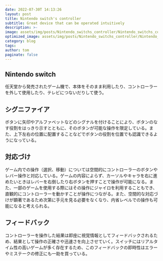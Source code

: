 ```yaml
---
date: 2022-07-30T 14:13:26
layout: post
title: Nintendo switch's controller
subtitle: Great device that can be operated intuitively
description: >-
image: assets/img/posts/Nintendo_switchs_controller/Nintendo_switchs_controller.jpg
optimized_image: assets/img/posts/Nintendo_switchs_controller/Nintendo_switchs_controller_resized_thumbnail.jpg
category: blog
tags: 
author: tom
paginate: false
---
```


## Nintendo switch

任天堂から発売されたゲーム機で、本体をそのまま利用したり、コントローラーを外して使用したり、テレビにつないだりして使う。

## シグニファイア

ボタンに矢印やアルファベットなどのシグナルを付けることにより、ボタンのなす役割をはっきり示すとともに、そのボタンが可能な操作を限定している。また、上下左右の位置に配置することなどでボタンの役割を位置でも認識できるようになっている。

## 対応づけ

ゲーム内での操作（選択、移動）については空間的にコントローラーのボタンやレバー操作と対応している。ゲームの内容によらず、カーソルやキャラを右に進めたいときはレバーを右倒したり右ボタンを押すことで操作が可能になる。また、一部のゲームを使用する際にはその操作にジャイロを利用することもでき、直観的にコントローラーを動かすことが操作につながる。また、空間的な対応づけが顕著であるため次第に手元を見る必要をなくなり、内省レベルでの操作も可能になると考えられる。


## フィードバック

コントローラーを操作した結果は即座に視覚情報としてフィードバックされるため、結果として操作の正確さや迅速さを向上させていく。スイッチにはリアルタイム性の高いゲームが多く存在するため、このフィードバックの即時性はエラーやミステークの修正にも一助を買っている。